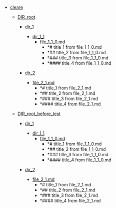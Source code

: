 - <a href = "F:\Node_projects\Node_Way\Jobs\CataloguerFs\CreateCatalog\AFP5_0.1_ctlg_1_to_2.v.0.1.7.2\Examples\cleare\cat.cleare\dir.cleare.md">cleare</a>
    - <a href = "F:\Node_projects\Node_Way\Jobs\CataloguerFs\CreateCatalog\AFP5_0.1_ctlg_1_to_2.v.0.1.7.2\Examples\cleare\DIR_root\cat.DIR_root\dir.DIR_root.md">DIR_root</a>
        - <a href = "F:\Node_projects\Node_Way\Jobs\CataloguerFs\CreateCatalog\AFP5_0.1_ctlg_1_to_2.v.0.1.7.2\Examples\cleare\DIR_root\dir_1\cat.dir_1\dir.dir_1.md">dir_1</a>
            - <a href = "F:\Node_projects\Node_Way\Jobs\CataloguerFs\CreateCatalog\AFP5_0.1_ctlg_1_to_2.v.0.1.7.2\Examples\cleare\DIR_root\dir_1\dir_1_1\cat.dir_1_1\dir.dir_1_1.md">dir_1_1</a>
                - <a href = "F:\Node_projects\Node_Way\Jobs\CataloguerFs\CreateCatalog\AFP5_0.1_ctlg_1_to_2.v.0.1.7.2\Examples\cleare\DIR_root\dir_1\dir_1_1\file_1_1_0.md">file_1_1_0.md</a>
                    - *# title_1 from file_1_1_0.md
                    - *## title_2 from file_1_1_0.md
                    - *### title_3 from file_1_1_0.md
                    - *#### title_4 from file_1_1_0.md
            
        
        - <a href = "F:\Node_projects\Node_Way\Jobs\CataloguerFs\CreateCatalog\AFP5_0.1_ctlg_1_to_2.v.0.1.7.2\Examples\cleare\DIR_root\dir_2\cat.dir_2\dir.dir_2.md">dir_2</a>
            - <a href = "F:\Node_projects\Node_Way\Jobs\CataloguerFs\CreateCatalog\AFP5_0.1_ctlg_1_to_2.v.0.1.7.2\Examples\cleare\DIR_root\dir_2\file_2_1.md">file_2_1.md</a>
                - *# title_1 from file_2_1.md
                - *## title_2 from file_2_1.md
                - *### title_3 from file_2_1.md
                - *#### title_4 from file_2_1.md
        
    
    - <a href = "F:\Node_projects\Node_Way\Jobs\CataloguerFs\CreateCatalog\AFP5_0.1_ctlg_1_to_2.v.0.1.7.2\Examples\cleare\DIR_root_before_test\cat.DIR_root_before_test\dir.DIR_root_before_test.md">DIR_root_before_test</a>
        - <a href = "F:\Node_projects\Node_Way\Jobs\CataloguerFs\CreateCatalog\AFP5_0.1_ctlg_1_to_2.v.0.1.7.2\Examples\cleare\DIR_root_before_test\dir_1\cat.dir_1\dir.dir_1.md">dir_1</a>
            - <a href = "F:\Node_projects\Node_Way\Jobs\CataloguerFs\CreateCatalog\AFP5_0.1_ctlg_1_to_2.v.0.1.7.2\Examples\cleare\DIR_root_before_test\dir_1\dir_1_1\cat.dir_1_1\dir.dir_1_1.md">dir_1_1</a>
                - <a href = "F:\Node_projects\Node_Way\Jobs\CataloguerFs\CreateCatalog\AFP5_0.1_ctlg_1_to_2.v.0.1.7.2\Examples\cleare\DIR_root_before_test\dir_1\dir_1_1\file_1_1_0.md">file_1_1_0.md</a>
                    - *# title_1 from file_1_1_0.md
                    - *## title_2 from file_1_1_0.md
                    - *### title_3 from file_1_1_0.md
                    - *#### title_4 from file_1_1_0.md
            
        
        - <a href = "F:\Node_projects\Node_Way\Jobs\CataloguerFs\CreateCatalog\AFP5_0.1_ctlg_1_to_2.v.0.1.7.2\Examples\cleare\DIR_root_before_test\dir_2\cat.dir_2\dir.dir_2.md">dir_2</a>
            - <a href = "F:\Node_projects\Node_Way\Jobs\CataloguerFs\CreateCatalog\AFP5_0.1_ctlg_1_to_2.v.0.1.7.2\Examples\cleare\DIR_root_before_test\dir_2\file_2_1.md">file_2_1.md</a>
                - *# title_1 from file_2_1.md
                - *## title_2 from file_2_1.md
                - *### title_3 from file_2_1.md
                - *#### title_4 from file_2_1.md
        
    
